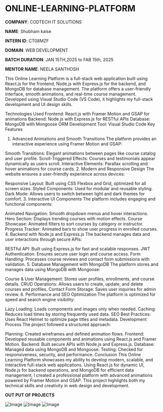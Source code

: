 # ONLINE-LEARNING-PLATFORM
**COMPANY**: CODTECH IT SOLUTIONS

**NAME**: Shubham kalse

**INTERN ID**: CT08MZF

**DOMAIN**: WEB DEVELOPMENT

**BATCH DURATION**: JAN 15TH,2025 to FAB 15th, 2025

**MENTOR NAME**: NEELA SANTHOSH



This Online Learning Platform is a full-stack web application built using React.js for the frontend, Node.js with Express.js for the backend, and MongoDB for database management. The platform offers a user-friendly interface, smooth animations, and real-time course management. Developed using Visual Studio Code (VS Code), it highlights my full-stack development and UI design skills.

Technologies Used
Frontend: React.js with Framer Motion and GSAP for animations
Backend: Node.js with Express.js for RESTful APIs
Database: MongoDB with Mongoose ORM
Development Tool: Visual Studio Code
Key Features
1. Advanced Animations and Smooth Transitions
The platform provides an interactive experience using Framer Motion and GSAP:

Smooth Transitions: Elegant animations between pages like course catalog and user profile.
Scroll-Triggered Effects: Courses and testimonials appear dynamically as users scroll.
Interactive Elements: Parallax scrolling and hover animations for course cards.
2. Modern and Responsive Design
The website ensures a user-friendly experience across devices:

Responsive Layout: Built using CSS Flexbox and Grid, optimized for all screen sizes.
Styled Components: Used for modular and reusable styling.
Dark Mode: Allows users to switch between light and dark themes for comfort.
3. Interactive UI Components
The platform includes engaging and functional components:

Animated Navigation: Smooth dropdown menus and hover interactions.
Hero Section: Displays trending courses with motion effects.
Course Showcase: Animated filters to sort courses by category or instructor.
Progress Tracker: Animated bars to show user progress in enrolled courses.
4. Backend with Node.js and Express.js
The backend manages data and user interactions through secure APIs:

RESTful API: Built using Express.js for fast and scalable responses.
JWT Authentication: Ensures secure user login and course access.
Form Handling: Processes course reviews and contact form submissions with validation.
5. Database Management with MongoDB
The platform stores and manages data using MongoDB with Mongoose:

Course & User Management: Stores user profiles, enrollments, and course details.
CRUD Operations: Allows users to create, update, and delete courses and profiles.
Contact Form Storage: Saves user inquiries for admin review.
6. Performance and SEO Optimization
The platform is optimized for speed and search engine visibility:

Lazy Loading: Loads components and images only when needed.
Caching: Reduces load times by storing frequently used data.
SEO Best Practices: Uses React Helmet to optimize page titles and metadata.
Development Process
The project followed a structured approach:

Planning: Created wireframes and defined animation flows.
Frontend: Developed reusable components and animations using React.js and Framer Motion.
Backend: Built secure APIs with Node.js and Express.js.
Database: Managed data using MongoDB and Mongoose.
Testing: Checked for responsiveness, security, and performance.
Conclusion
This Online Learning Platform showcases my ability to develop modern, scalable, and interactive full-stack web applications. Using React.js for dynamic UI, Node.js for backend operations, and MongoDB for efficient data management, I created a professional platform with advanced animations powered by Framer Motion and GSAP. This project highlights both my technical skills and creativity in web design and development.

**OUT PUT OF PROJECTS**

![Image](https://github.com/user-attachments/assets/34df58f7-6ee8-492d-8e5b-e34d68d46d1f)
![Image](https://github.com/user-attachments/assets/03147925-026e-438b-b2fb-78e938933bb5)
![Image](https://github.com/user-attachments/assets/92259154-e463-4e49-9304-3ddcc2ee2a68)

